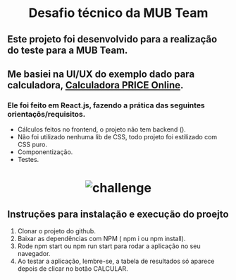 <h1 align="center">Desafio técnico da MUB Team</h1>

## Este projeto foi desenvolvido para a realização do teste para a MUB Team.
## Me basiei na UI/UX do exemplo dado para calculadora, [Calculadora PRICE Online](https://www.calculadora.com.br/financeira/financiamento-price/).
### Ele foi feito em React.js, fazendo a prática das seguintes orientaçõs/requisitos.
- Cálculos feitos no frontend, o projeto não tem backend ().
- Não foi utilizado nenhuma lib de CSS, todo projeto foi estilizado com CSS puro.
- Componentização.
- Testes.

<h1 align="center">
  <img alt="challenge" title="#challenge" src="./assets/mub.png" />
</h1>

## Instruções para instalação e execução do proejto

1. Clonar o projeto do github.
2. Baixar as dependências com NPM ( npm i ou npm install).
3. Rode npm start ou npm run start para rodar a aplicação no seu navegador.
4. Ao testar a aplicação, lembre-se, a tabela de resultados só aparece depois de clicar no botão CALCULAR.

